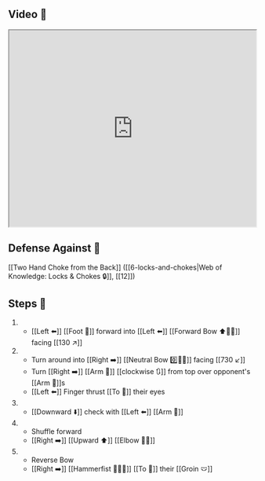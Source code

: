 ## Video 🎥

<iframe src="https://www.youtube.com/embed/mXVAGNrhliA" width="100%" height="400"></iframe>

## Defense Against 🤺

[[Two Hand Choke from the Back]] ([[6-locks-and-chokes|Web of Knowledge: Locks & Chokes 🔒]], [[12]])

## Steps 👣

1. - [[Left ⬅️]] [[Foot 🦶]] forward into [[Left ⬅️]] [[Forward Bow ⬆️🧍‍♂️]] facing [[130 ↗️]]
2. - Turn around into [[Right ➡️]] [[Neutral Bow 0️⃣🧍‍♂️]] facing [[730 ↙️]]
    - Turn [[Right ➡️]] [[Arm 💪]] [[clockwise 🔃]] from top over opponent's [[Arm 💪]]s
    - [[Left ⬅️]] Finger thrust [[To 🎯]] their eyes
3. - [[Downward ⬇️]] check with [[Left ⬅️]] [[Arm 💪]]
4. - Shuffle forward
    - [[Right ➡️]] [[Upward ⬆️]] [[Elbow 💪💥]]
5. - Reverse Bow
    - [[Right ➡️]] [[Hammerfist 🔨✊💥]] [[To 🎯]] their [[Groin 🩲]]
